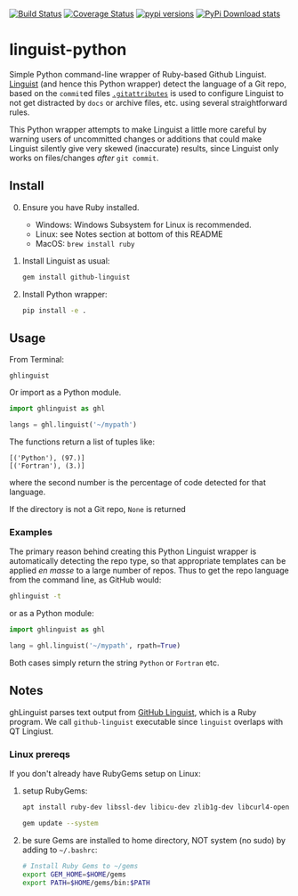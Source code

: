 [![Build Status](https://travis-ci.com/scivision/linguist-python.svg?branch=master)](https://travis-ci.com/scivision/linguist-python)
[![Coverage Status](https://coveralls.io/repos/github/scivision/linguist-python/badge.svg?branch=master)](https://coveralls.io/github/scivision/linguist-python?branch=master)
[![pypi versions](https://img.shields.io/pypi/pyversions/ghlinguist.svg)](https://pypi.python.org/pypi/ghlinguist)
[![PyPi Download stats](http://pepy.tech/badge/ghlinguist)](http://pepy.tech/project/ghlinguist)

# linguist-python
Simple Python command-line wrapper of Ruby-based Github Linguist.
[Linguist](https://github.com/github/linguist)
(and hence this Python wrapper) detect the language of a Git repo, based on the `commit`ed files
[`.gitattributes`](https://github.com/github/linguist#using-gitattributes)
is used to configure Linguist to not get distracted by `docs` or archive files, etc. using several straightforward rules.

This Python wrapper attempts to make Linguist a little more careful by warning users of uncommitted changes or additions that could make Linguist silently give very skewed (inaccurate) results, since Linguist only works on files/changes *after* `git commit`.

## Install

0. Ensure you have Ruby installed.

   * Windows: Windows Subsystem for Linux is recommended.
   * Linux: see Notes section at bottom of this README
   * MacOS: `brew install ruby`

1. Install Linguist as usual:

   ```sh
   gem install github-linguist
   ```
2. Install Python wrapper:

   ```sh
   pip install -e .
   ```

## Usage
From Terminal:
```
ghlinguist
```

Or import as a Python module.
```python
import ghlinguist as ghl

langs = ghl.linguist('~/mypath')
```
The functions return a list of tuples like:
```
[('Python'), (97.)]
[('Fortran'), (3.)]
```
where the second number is the percentage of code detected for that language.

If the directory is not a Git repo, `None` is returned

### Examples
The primary reason behind creating this Python Linguist wrapper is automatically detecting the repo type, so that appropriate templates can be applied *en masse* to a large number of repos.
Thus to get the repo language from the command line, as GitHub would:
```sh
ghlinguist -t
```

or as a Python module:
```python
import ghlinguist as ghl

lang = ghl.linguist('~/mypath', rpath=True)
```

Both cases simply return the string `Python` or `Fortran` etc.

## Notes
ghLinguist parses text output from
[GitHub Linguist](https://github.com/github/linguist#using-emacs-or-vim-modelines),
which is a Ruby program.
We call `github-linguist` executable since `linguist` overlaps with QT Lingiust.

### Linux prereqs
If you don't already have RubyGems setup on Linux:

1. setup RubyGems:
   ```sh
   apt install ruby-dev libssl-dev libicu-dev zlib1g-dev libcurl4-openssl-dev

   gem update --system
   ```
2. be sure Gems are installed to home directory, NOT system (no sudo) by adding to `~/.bashrc`:
   ```sh
   # Install Ruby Gems to ~/gems
   export GEM_HOME=$HOME/gems
   export PATH=$HOME/gems/bin:$PATH
   ```

